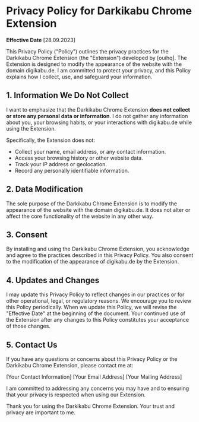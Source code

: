 # Privacy Policy for Darkikabu Chrome Extension

**Effective Date** [28.09.2023]

This Privacy Policy ("Policy") outlines the privacy practices for the Darkikabu Chrome Extension (the "Extension") developed by [ouihq]. The Extension is designed to modify the appearance of the website with the domain digikabu.de. I am committed to protect your privacy, and this Policy explains how I collect, use, and safeguard your information.

## 1. Information We Do Not Collect

I want to emphasize that the Darkikabu Chrome Extension **does not collect or store any personal data or information**. I do not gather any information about you, your browsing habits, or your interactions with digikabu.de while using the Extension.

Specifically, the Extension does not:

- Collect your name, email address, or any contact information.
- Access your browsing history or other website data.
- Track your IP address or geolocation.
- Record any personally identifiable information.

## 2. Data Modification

The sole purpose of the Darkikabu Chrome Extension is to modify the appearance of the website with the domain digikabu.de. It does not alter or affect the core functionality of the website in any other way.

## 3. Consent

By installing and using the Darkikabu Chrome Extension, you acknowledge and agree to the practices described in this Privacy Policy. You also consent to the modification of the appearance of digikabu.de by the Extension.

## 4. Updates and Changes

I may update this Privacy Policy to reflect changes in our practices or for other operational, legal, or regulatory reasons. We encourage you to review this Policy periodically. When we update this Policy, we will revise the "Effective Date" at the beginning of the document. Your continued use of the Extension after any changes to this Policy constitutes your acceptance of those changes.

## 5. Contact Us

If you have any questions or concerns about this Privacy Policy or the Darkikabu Chrome Extension, please contact me at:

[Your Contact Information]
[Your Email Address]
[Your Mailing Address]

I am committed to addressing any concerns you may have and to ensuring that your privacy is respected when using our Extension.

Thank you for using the Darkikabu Chrome Extension. Your trust and privacy are important to me.

